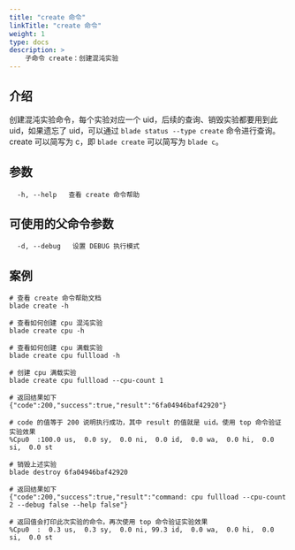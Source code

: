 ```yaml
---
title: "create 命令"
linkTitle: "create 命令"
weight: 1
type: docs
description: > 
    子命令 create：创建混沌实验
---
```

## 介绍

创建混沌实验命令，每个实验对应一个 uid，后续的查询、销毁实验都要用到此 uid，如果遗忘了 uid，可以通过 `blade status --type create` 命令进行查询。
create 可以简写为 c，即 `blade create` 可以简写为 `blade c`。

## 参数

```text
  -h, --help   查看 create 命令帮助
```

## 可使用的父命令参数

```text
  -d, --debug   设置 DEBUG 执行模式
```

## 案例

```text
# 查看 create 命令帮助文档
blade create -h

# 查看如何创建 cpu 混沌实验
blade create cpu -h

# 查看如何创建 cpu 满载实验
blade create cpu fullload -h

# 创建 cpu 满载实验
blade create cpu fullload --cpu-count 1

# 返回结果如下
{"code":200,"success":true,"result":"6fa04946baf42920"}

# code 的值等于 200 说明执行成功，其中 result 的值就是 uid。使用 top 命令验证实验效果
%Cpu0  :100.0 us,  0.0 sy,  0.0 ni,  0.0 id,  0.0 wa,  0.0 hi,  0.0 si,  0.0 st

# 销毁上述实验
blade destroy 6fa04946baf42920

# 返回结果如下
{"code":200,"success":true,"result":"command: cpu fullload --cpu-count 2 --debug false --help false"}

# 返回值会打印此次实验的命令。再次使用 top 命令验证实验效果
%Cpu0  :  0.3 us,  0.3 sy,  0.0 ni, 99.3 id,  0.0 wa,  0.0 hi,  0.0 si,  0.0 st
```
